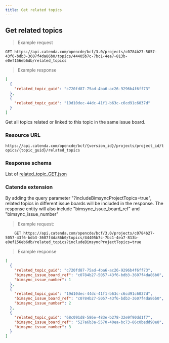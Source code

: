 ```yaml
---
title: Get related topics
---
```


## Get related topics

> Example request

```http
GET https://api.catenda.com/opencde/bcf/3.0/projects/c0784b27-5057-43f6-bdb3-3607f4da86b0/topics/44405b7c-7bc1-4ea7-813b-e0ef156eb6db/related_topics
```

> Example response

```json
[
  {
    "related_topic_guid": "c720fd87-75ad-4ba6-ac26-9296b4f6ff73"
  },
  {
    "related_topic_guid": "19d10dec-44dc-41f1-b63c-c6cd91c6037d"
  }
]
```

Get all topics related or linked to this topic in the same issue board.

### Resource URL

`https://api.catenda.com/opencde/bcf/{version_id}/projects/project_id/topics/{topic_guid}/related_topics`

### Response schema

List of [related_topic_GET.json](https://github.com/buildingSMART/BCF-API/blob/release_3_0/Schemas_draft-03/Collaboration/RelatedTopic/related_topic_GET.json)

### Catenda extension

By adding the query parameter "?includeBimsyncProjectTopics=true", related topics in different issue boards will be included in the response.
The response entity will also include "bimsync_issue_board_ref" and "bimsync_issue_number"

> Example request:

```http
    GET https://api.catenda.com/opencde/bcf/3.0/projects/c0784b27-5057-43f6-bdb3-3607f4da86b0/topics/44405b7c-7bc1-4ea7-813b-e0ef156eb6db/related_topics?includeBimsyncProjectTopics=true
```

> Example response

```json
[
  {
    "related_topic_guid": "c720fd87-75ad-4ba6-ac26-9296b4f6ff73",
    "bimsync_issue_board_ref": "c0784b27-5057-43f6-bdb3-3607f4da86b0",
    "bimsync_issue_number": 1
  },
  {
    "related_topic_guid": "19d10dec-44dc-41f1-b63c-c6cd91c6037d",
    "bimsync_issue_board_ref": "c0784b27-5057-43f6-bdb3-3607f4da86b0",
    "bimsync_issue_number": 2
  },
  {
    "related_topic_guid": "68c091d8-586e-483e-b278-32e9f90dd1f7",
    "bimsync_issue_board_ref": "527a6b3a-5570-40ea-bc73-86c0bedd90e8",
    "bimsync_issue_number": 3
  }
]
```
